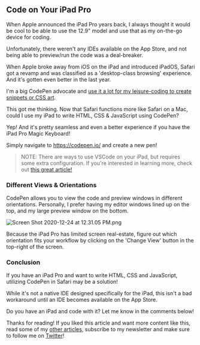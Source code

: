 ## Code on Your iPad Pro

When Apple announced the iPad Pro years back, I always thought it would be cool to be able to use the 12.9" model and use that as my on-the-go device for coding. 

Unfortunately, there weren't any IDEs available on the App Store, and not being able to preview/run the code was a deal-breaker. 

When Apple broke away from iOS on the iPad and introduced iPadOS, Safari got a revamp and was classified as a 'desktop-class browsing' experience. And it's gotten even better in the last year.

I'm a big CodePen advocate and [use it a lot for my leisure-coding to create snippets or CSS art](https://codepen.io/braydoncoyer). 

This got me thinking. Now that Safari functions more like Safari on a Mac, could I use my iPad to write HTML, CSS & JavaScript using CodePen?

Yep! And it's pretty seamless and even a better experience if you have the iPad Pro Magic Keyboard!

Simply navigate to https://codepen.io/ and create a new pen! 


> NOTE: There are ways to use VSCode on your iPad, but requires some extra configuration. If you're interested in learning more, check out  [this great article!](https://medium.com/@ow/its-finally-possible-to-code-web-apps-on-an-ipad-pro-90ad9c1fb59a) 


### Different Views & Orientations

CodePen allows you to view the code and preview windows in different orientations.
Personally, I prefer having my editor windows lined up on the top, and my large preview window on the bottom. 


![Screen Shot 2020-12-24 at 12.31.05 PM.png](https://cdn.hashnode.com/res/hashnode/image/upload/v1608834681194/1F0GbMPqk.png)

Because the iPad Pro has limited screen real-estate, figure out which orientation fits your workflow by clicking on the 'Change View' button in the top-right of the screen.  



### Conclusion

If you have an iPad Pro and want to write HTML, CSS and JavaScript, utilizing CodePen in Safari may be a solution! 

While it's not a native IDE designed specifically for the iPad, this isn't a bad workaround until an IDE becomes available on the App Store. 

Do you have an iPad and code with it? Let me know in the comments below!

Thanks for reading! If you liked this article and want more content like this, read some of my [other articles](https://blog.braydoncoyer.dev/), subscribe to my newsletter and make sure to follow me on [Twitter](https://twitter.com/BraydonCoyer)!


